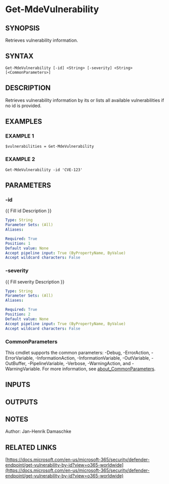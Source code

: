 ﻿---
external help file: PSMDE-help.xml
Module Name: PSMDE
online version: https://docs.microsoft.com/en-us/microsoft-365/security/defender-endpoint/get-vulnerability-by-id?view=o365-worldwide
schema: 2.0.0
---

# Get-MdeVulnerability

## SYNOPSIS
Retrieves vulnerability information.

## SYNTAX

```
Get-MdeVulnerability [-id] <String> [-severity] <String> [<CommonParameters>]
```

## DESCRIPTION
Retrieves vulnerability information by its or lists all available vulnerabilities if no id is provided.

## EXAMPLES

### EXAMPLE 1
```
$vulnerabilities = Get-MdeVulnerability
```

### EXAMPLE 2
```
Get-MdeVulnerability -id 'CVE-123'
```

## PARAMETERS

### -id
{{ Fill id Description }}

```yaml
Type: String
Parameter Sets: (All)
Aliases:

Required: True
Position: 1
Default value: None
Accept pipeline input: True (ByPropertyName, ByValue)
Accept wildcard characters: False
```

### -severity
{{ Fill severity Description }}

```yaml
Type: String
Parameter Sets: (All)
Aliases:

Required: True
Position: 2
Default value: None
Accept pipeline input: True (ByPropertyName, ByValue)
Accept wildcard characters: False
```

### CommonParameters
This cmdlet supports the common parameters: -Debug, -ErrorAction, -ErrorVariable, -InformationAction, -InformationVariable, -OutVariable, -OutBuffer, -PipelineVariable, -Verbose, -WarningAction, and -WarningVariable. For more information, see [about_CommonParameters](http://go.microsoft.com/fwlink/?LinkID=113216).

## INPUTS

## OUTPUTS

## NOTES
Author: Jan-Henrik Damaschke

## RELATED LINKS

[https://docs.microsoft.com/en-us/microsoft-365/security/defender-endpoint/get-vulnerability-by-id?view=o365-worldwide](https://docs.microsoft.com/en-us/microsoft-365/security/defender-endpoint/get-vulnerability-by-id?view=o365-worldwide)

